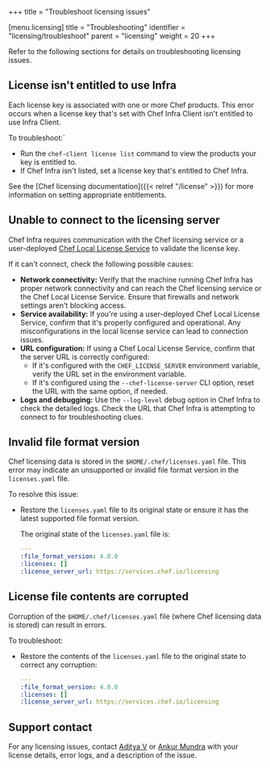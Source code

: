 +++
title = "Troubleshoot licensing issues"

[menu.licensing]
title = "Troubleshooting"
identifier = "licensing/troubleshoot"
parent = "licensing"
weight = 20
+++

Refer to the following sections for details on troubleshooting licensing issues.

## License isn't entitled to use Infra

Each license key is associated with one or more Chef products.
This error occurs when a license key that's set with Chef Infra Client isn't entitled to use Infra Client.

To troubleshoot:`

- Run the `chef-client license list` command to view the products your key is entitled to.
- If Chef Infra isn't listed, set a license key that's entitled to Chef Infra.

See the [Chef licensing documentation]({{< relref "/license" >}}) for more information on setting appropriate entitlements.

## Unable to connect to the licensing server

Chef Infra requires communication with the Chef licensing service or a user-deployed [Chef Local License Service](https://docs.chef.io/licensing/local_license_service/) to validate the license key.

If it can't connect, check the following possible causes:

- **Network connectivity:** Verify that the machine running Chef Infra has proper network connectivity and can reach the Chef licensing service or the Chef Local License Service. Ensure that firewalls and network settings aren't blocking access.
- **Service availability:** If you're using a user-deployed Chef Local License Service, confirm that it's properly configured and operational. Any misconfigurations in the local license service can lead to connection issues.
- **URL configuration:** If using a Chef Local License Service, confirm that the server URL is correctly configured:
  - If it's configured with the `CHEF_LICENSE_SERVER` environment variable, verify the URL set in the environment variable.
  - If it's configured using the `--chef-license-server` CLI option, reset the URL with the same option, if needed.
- **Logs and debugging:** Use the `--log-level` debug option in Chef Infra to check the detailed logs. Check the URL that Chef Infra is attempting to connect to for troubleshooting clues.

## Invalid file format version

Chef licensing data is stored in the `$HOME/.chef/licenses.yaml` file. This error may indicate an unsupported or invalid file format version in the `licenses.yaml` file.

To resolve this issue:

- Restore the `licenses.yaml` file to its original state or ensure it has the latest supported file format version.

  The original state of the `licenses.yaml` file is:

  ```yaml
  ---
  :file_format_version: 4.0.0
  :licenses: []
  :license_server_url: https://services.chef.io/licensing
  ```

## License file contents are corrupted

Corruption of the `$HOME/.chef/licenses.yaml` file (where Chef licensing data is stored) can result in errors.

To troubleshoot:

- Restore the contents of the `licenses.yaml` file to the original state to correct any corruption:

  ```yaml
  ---
  :file_format_version: 4.0.0
  :licenses: []
  :license_server_url: https://services.chef.io/licensing
  ```

## Support contact

For any licensing issues, contact [Aditya V](mailto:aditya.v@progress.com) or [Ankur Mundra](mailto:ankur.mundra@progress.com) with your license details, error logs, and a description of the issue.

